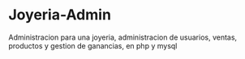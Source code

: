 
# Joyeria-Admin
Administracion para una joyeria, administracion de usuarios, ventas, productos y gestion de ganancias, en php y mysql

